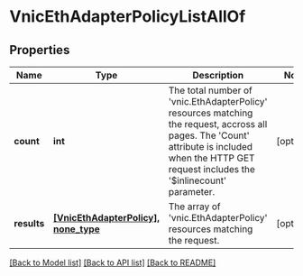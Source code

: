 # VnicEthAdapterPolicyListAllOf

## Properties
Name | Type | Description | Notes
------------ | ------------- | ------------- | -------------
**count** | **int** | The total number of &#39;vnic.EthAdapterPolicy&#39; resources matching the request, accross all pages. The &#39;Count&#39; attribute is included when the HTTP GET request includes the &#39;$inlinecount&#39; parameter. | [optional] 
**results** | [**[VnicEthAdapterPolicy], none_type**](VnicEthAdapterPolicy.md) | The array of &#39;vnic.EthAdapterPolicy&#39; resources matching the request. | [optional] 

[[Back to Model list]](../README.md#documentation-for-models) [[Back to API list]](../README.md#documentation-for-api-endpoints) [[Back to README]](../README.md)


